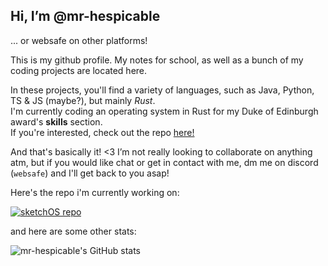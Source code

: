 ## Hi, I’m @mr-hespicable
... or websafe on other platforms!

This is my github profile. My notes for school, as well as a bunch of my coding projects are located here.

In these projects, you'll find a variety of languages, such as Java, Python, TS & JS (maybe?), but mainly _Rust_.  
I'm currently coding an operating system in Rust for my Duke of Edinburgh award's **skills** section.   
If you're interested, check out the repo [here!](https://mr-hespicable/sketchOS)

And that's basically it! <3 I’m not really looking to collaborate on anything atm, but if you would like chat or get in contact with me, dm me on discord (`websafe`) and I'll get back to you asap!

Here's the repo i'm currently working on:

[![sketchOS repo](https://github-readme-stats.vercel.app/api/pin/?username=mr-hespicable&repo=sketchOS)](https://github.com/mr-hespicable/sketchOS)

and here are some other stats:

![mr-hespicable's GitHub stats](https://github-readme-stats.vercel.app/api?username=mr-hespicable&theme=gruvbox)
